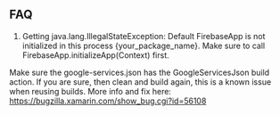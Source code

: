 ## FAQ

1. Getting java.lang.IllegalStateException: Default FirebaseApp is not initialized in this process {your_package_name}. Make sure to call FirebaseApp.initializeApp(Context) first.

Make sure the google-services.json has the GoogleServicesJson build action. If you are sure, then clean and build again, this is a known issue when reusing builds. More info and fix here: https://bugzilla.xamarin.com/show_bug.cgi?id=56108
